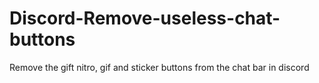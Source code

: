 # Discord-Remove-useless-chat-buttons
Remove the gift nitro, gif and sticker buttons from the chat bar in discord
